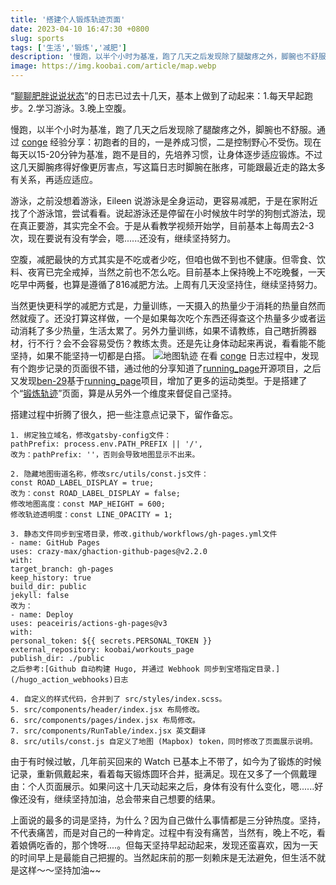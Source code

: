 ```yaml
---
title: '搭建个人锻炼轨迹页面'
date: 2023-04-10 16:47:30 +0800
slug: sports
tags: ['生活','锻炼','减肥']
description: '慢跑，以半个小时为基准，跑了几天之后发现除了腿酸疼之外，脚腕也不舒服。通过 conge 经验分享：初跑者的目的，一是养成习惯，二是控制野心不受伤。现在每天以15-20分钟为基准，跑不是目的，先培养习惯，让身体逐步适应锻炼。不过这几天脚腕疼得好像更厉害点，写这篇日志时脚腕在胀疼，可能跟最近走的路太多有关系，再适应适应。'
image: https://img.koobai.com/article/map.webp
---
```

“[聊聊肥胖说说状态](/body)”的日志已过去十几天，基本上做到了动起来：1.每天早起跑步。2.学习游泳。3.晚上空腹。

慢跑，以半个小时为基准，跑了几天之后发现除了腿酸疼之外，脚腕也不舒服。通过 [conge](https://conge.livingwithfcs.org) 经验分享：初跑者的目的，一是养成习惯，二是控制野心不受伤。现在每天以15-20分钟为基准，跑不是目的，先培养习惯，让身体逐步适应锻炼。不过这几天脚腕疼得好像更厉害点，写这篇日志时脚腕在胀疼，可能跟最近走的路太多有关系，再适应适应。

游泳，之前没想着游泳，Eileen 说游泳是全身运动，更容易减肥，于是在家附近找了个游泳馆，尝试看看。说起游泳还是停留在小时候放牛时学的狗刨式游法，现在真正要游，其实完全不会。于是从看教学视频开始学，目前基本上每周去2-3次，现在要说有没有学会，嗯......还没有，继续坚持努力。

空腹，减肥最快的方式其实是不吃或者少吃，但咱也做不到也不健康。但零食、饮料、夜宵已完全戒掉，当然之前也不怎么吃。目前基本上保持晚上不吃晚餐，一天吃早中两餐，也算是遵循了816减肥方法。上周有几天没坚持住，继续坚持努力。

当然更快更科学的减肥方式是，力量训练，一天摄入的热量少于消耗的热量自然而然就瘦了。还没打算这样做，一个是如果每次吃个东西还得查这个热量多少或者运动消耗了多少热量，生活太累了。另外力量训练，如果不请教练，自己瞎折腾器材，行不行？会不会容易受伤？教练太贵。还是先让身体动起来再说，看看能不能坚持，如果不能坚持一切都是白搭。
![地图轨迹](https://img.koobai.com/article/route.svg)
在看 [conge](https://conge.livingwithfcs.org) 日志过程中，发现有个跑步记录的页面很不错，通过他的分享知道了[running_page](https://github.com/yihong0618/running_page/blob/master/README-CN.md)开源项目，之后又发现[ben-29](https://github.com/ben-29/workouts_page)基于[running_page](https://github.com/yihong0618/running_page/blob/master/README-CN.md)项目，增加了更多的运动类型。于是搭建了个“[锻炼轨迹](https://workouts.koobai.com)”页面，算是从另外一个维度来督促自己坚持。

搭建过程中折腾了很久，把一些注意点记录下，留作备忘。
```
1. 绑定独立域名，修改gatsby-config文件：
pathPrefix: process.env.PATH_PREFIX || '/',  
改为：pathPrefix: ''，否则会导致地图显示不出来。

2. 隐藏地图街道名称，修改src/utils/const.js文件：
const ROAD_LABEL_DISPLAY = true;
改为：const ROAD_LABEL_DISPLAY = false;
修改地图高度：const MAP_HEIGHT = 600;
修改轨迹透明度：const LINE_OPACITY = 1;

3. 静态文件同步到宝塔目录，修改.github/workflows/gh-pages.yml文件
- name: GitHub Pages
uses: crazy-max/ghaction-github-pages@v2.2.0
with:
target_branch: gh-pages
keep_history: true
build_dir: public
jekyll: false
改为：
- name: Deploy
uses: peaceiris/actions-gh-pages@v3
with:
personal_token: ${{ secrets.PERSONAL_TOKEN }}
external_repository: koobai/workouts_page
publish_dir: ./public
之后参考:[Github 自动构建 Hugo, 并通过 Webhook 同步到宝塔指定目录.](/hugo_action_webhooks)日志

4. 自定义的样式代码，合并到了 src/styles/index.scss。
5. src/components/header/index.jsx 布局修改。
6. src/components/pages/index.jsx 布局修改。
7. src/components/RunTable/index.jsx 英文翻译
8. src/utils/const.js 自定义了地图 (Mapbox) token，同时修改了页面展示说明。
```
由于有时候过敏，几年前买回来的 Watch 已基本上不带了，如今为了锻炼的时候记录，重新佩戴起来，看着每天锻炼圆环合并，挺满足。现在又多了一个佩戴理由：个人页面展示。如果问这十几天动起来之后，身体有没有什么变化，嗯......好像还没有，继续坚持加油，总会带来自己想要的结果。

上面说的最多的词是坚持，为什么？因为自己做什么事情都是三分钟热度。坚持，不代表痛苦，而是对自己的一种肯定。过程中有没有痛苦，当然有，晚上不吃，看着娘俩吃香的，那个馋呀....。但每天坚持早起动起来，发现还蛮喜欢，因为一天的时间早上是最能自己把握的。当然起床前的那一刻赖床是无法避免，但生活不就是这样～～坚持加油~~